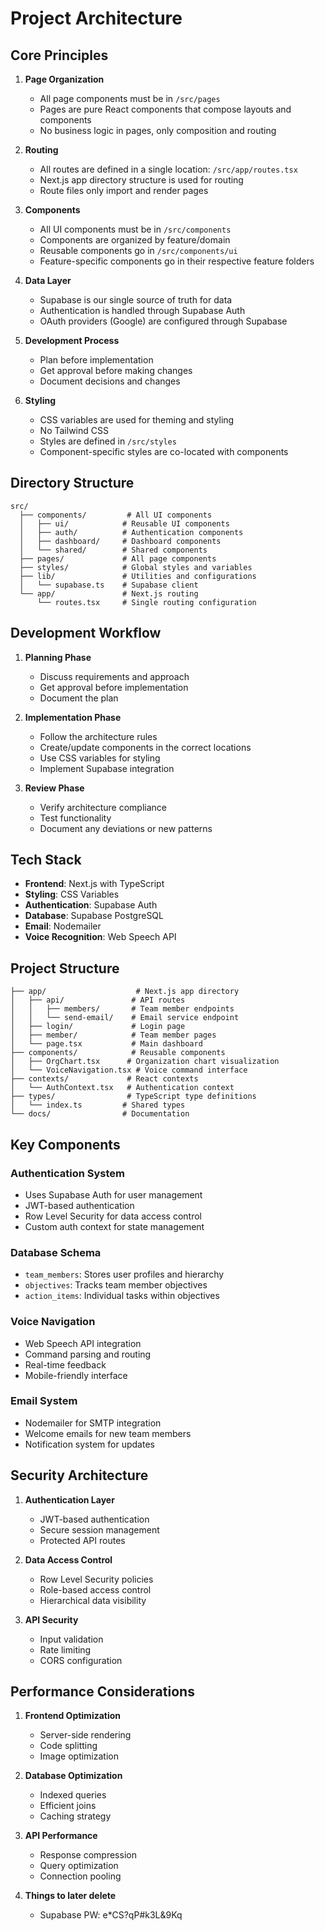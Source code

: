 # Project Architecture

## Core Principles

1. **Page Organization**
   - All page components must be in `/src/pages`
   - Pages are pure React components that compose layouts and components
   - No business logic in pages, only composition and routing

2. **Routing**
   - All routes are defined in a single location: `/src/app/routes.tsx`
   - Next.js app directory structure is used for routing
   - Route files only import and render pages

3. **Components**
   - All UI components must be in `/src/components`
   - Components are organized by feature/domain
   - Reusable components go in `/src/components/ui`
   - Feature-specific components go in their respective feature folders

4. **Data Layer**
   - Supabase is our single source of truth for data
   - Authentication is handled through Supabase Auth
   - OAuth providers (Google) are configured through Supabase

5. **Development Process**
   - Plan before implementation
   - Get approval before making changes
   - Document decisions and changes

6. **Styling**
   - CSS variables are used for theming and styling
   - No Tailwind CSS
   - Styles are defined in `/src/styles`
   - Component-specific styles are co-located with components

## Directory Structure

```
src/
  ├── components/         # All UI components
  │   ├── ui/            # Reusable UI components
  │   ├── auth/          # Authentication components
  │   ├── dashboard/     # Dashboard components
  │   └── shared/        # Shared components
  ├── pages/             # All page components
  ├── styles/            # Global styles and variables
  ├── lib/               # Utilities and configurations
  │   └── supabase.ts    # Supabase client
  └── app/               # Next.js routing
      └── routes.tsx     # Single routing configuration
```

## Development Workflow

1. **Planning Phase**
   - Discuss requirements and approach
   - Get approval before implementation
   - Document the plan

2. **Implementation Phase**
   - Follow the architecture rules
   - Create/update components in the correct locations
   - Use CSS variables for styling
   - Implement Supabase integration

3. **Review Phase**
   - Verify architecture compliance
   - Test functionality
   - Document any deviations or new patterns

## Tech Stack

- **Frontend**: Next.js with TypeScript
- **Styling**: CSS Variables
- **Authentication**: Supabase Auth
- **Database**: Supabase PostgreSQL
- **Email**: Nodemailer
- **Voice Recognition**: Web Speech API

## Project Structure

```
├── app/                    # Next.js app directory
│   ├── api/               # API routes
│   │   ├── members/       # Team member endpoints
│   │   └── send-email/    # Email service endpoint
│   ├── login/             # Login page
│   ├── member/            # Team member pages
│   └── page.tsx           # Main dashboard
├── components/            # Reusable components
│   ├── OrgChart.tsx      # Organization chart visualization
│   └── VoiceNavigation.tsx # Voice command interface
├── contexts/             # React contexts
│   └── AuthContext.tsx   # Authentication context
├── types/                # TypeScript type definitions
│   └── index.ts         # Shared types
└── docs/                # Documentation
```

## Key Components

### Authentication System
- Uses Supabase Auth for user management
- JWT-based authentication
- Row Level Security for data access control
- Custom auth context for state management

### Database Schema
- `team_members`: Stores user profiles and hierarchy
- `objectives`: Tracks team member objectives
- `action_items`: Individual tasks within objectives

### Voice Navigation
- Web Speech API integration
- Command parsing and routing
- Real-time feedback
- Mobile-friendly interface

### Email System
- Nodemailer for SMTP integration
- Welcome emails for new team members
- Notification system for updates

## Security Architecture

1. **Authentication Layer**
   - JWT-based authentication
   - Secure session management
   - Protected API routes

2. **Data Access Control**
   - Row Level Security policies
   - Role-based access control
   - Hierarchical data visibility

3. **API Security**
   - Input validation
   - Rate limiting
   - CORS configuration

## Performance Considerations

1. **Frontend Optimization**
   - Server-side rendering
   - Code splitting
   - Image optimization

2. **Database Optimization**
   - Indexed queries
   - Efficient joins
   - Caching strategy

3. **API Performance**
   - Response compression
   - Query optimization
   - Connection pooling 

4. **Things to later delete**
   - Supabase PW: e*CS?qP#k3L&9Kq